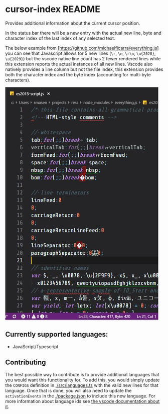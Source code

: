 # cursor-index README

Provides additional information about the current cursor position.

In the status bar there will be a new entry with the actual new line, byte and character index of the last index of any selected text.

The below example from [https://github.com/michaelficarra/everything.js] you can see that Javascript allows for 5 new lines (`\r`, `\n`, `\r\n`, `\u{2028}`, `\u{2029}`) but the vscode native line count has 2 fewer rendered lines while this extension reports the actual instances of all new lines.  Vscode also natively provides a line column but not the file index, this extension provides both the character index and the byte index (accounting for multi-byte characters).

![everything.js new line section](./images/everything.js.JPG)


## Currently supported languages:
- JavaScript/Typescript

## Contributing
The best possible way to contribute is to provide additional languages that you would want this functionality for. To add this, 
you would simply update the `CONFIGS` definition in [./src/languages.ts](./src/languages.ts) with the valid new lines for that language.  Once that is done, you will also need to update the `activationEvents` in the [./package.json](./package.json) to include this new language.  For more information about language ids see [the vscode documentation about it](https://code.visualstudio.com/docs/languages/identifiers).